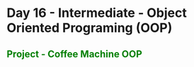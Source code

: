# Day 16 - Intermediate - Object Oriented Programing (OOP)

<span style="color: green"> 

## Project - Coffee Machine OOP

</span>